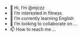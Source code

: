 - 👋 Hi, I’m @mjczz
- 👀 I’m interested in fitness
- 🌱 I’m currently learning English
- 💞️ I’m looking to collaborate on ...
- 📫 How to reach me ...

<!---
mjczz/mjczz is a ✨ special ✨ repository because its `README.md` (this file) appears on your GitHub profile.
You can click the Preview link to take a look at your changes.
--->
